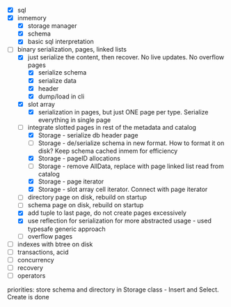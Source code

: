 * [x] sql
* [x] inmemory
    * [x] storage manager
    * [x] schema
    * [x] basic sql interpretation
* [ ] binary serialization, pages, linked lists
    * [x] just serialize the content, then recover. No live updates. No overflow pages
        * [x] serialize schema
        * [x] serialize data
        * [x] header
        * [x] dump/load in cli
    * [x] slot array
        * [x] serialization in pages, but just ONE page per type. Serialize everything in single page
    * [ ] integrate slotted pages in rest of the metadata and catalog
        * [x] Storage - serialize db header page
        * [ ] Storage - de/serialize schema in new format. How to format it on disk? Keep schema cached inmem for efficiency
        * [x] Storage - pageID allocations
        * [ ] Storage - remove AllData, replace with page linked list read from catalog
        * [x] Storage - page iterator
        * [x] Storage - slot array cell iterator. Connect with page iterator
    * [ ] directory page on disk, rebuild on startup
    * [ ] schema page on disk, rebuild on startup
    * [x] add tuple to last page, do not create pages excessively
    * [x] use reflection for serialization for more abstracted usage - used typesafe generic approach
    * [ ] overflow pages
* [ ] indexes with btree on disk
* [ ] transactions, acid
* [ ] concurrency
* [ ] recovery
* [ ] operators

priorities:
store schema and directory in Storage class - Insert and Select. Create is done